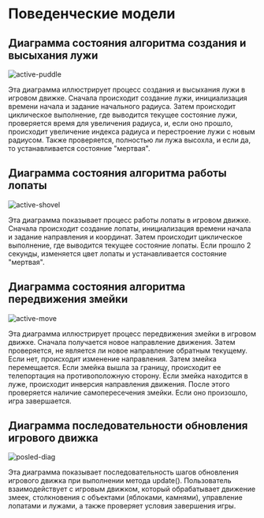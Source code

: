 # Поведенческие модели

## Диаграмма состояния алгоритма создания и высыхания лужи

![active-puddle](./active-puddle.png)

Эта диаграмма иллюстрирует процесс создания и высыхания лужи в игровом движке. Сначала происходит создание лужи, инициализация времени начала и задание начального радиуса. Затем происходит циклическое выполнение, где выводится текущее состояние лужи, проверяется время для увеличения радиуса, и, если оно прошло, происходит увеличение индекса радиуса и перестроение лужи с новым радиусом. Также проверяется, полностью ли лужа высохла, и если да, то устанавливается состояние "мертвая".

## Диаграмма состояния алгоритма работы лопаты

![active-shovel](./active-shovel.png)

Эта диаграмма показывает процесс работы лопаты в игровом движке. Сначала происходит создание лопаты, инициализация времени начала и задание направления и координат. Затем происходит циклическое выполнение, где выводится текущее состояние лопаты. Если прошло 2 секунды, изменяется цвет лопаты и устанавливается состояние "мертвая".

## Диаграмма состояния алгоритма передвижения змейки

![active-move](./active-move.png)

Эта диаграмма иллюстрирует процесс передвижения змейки в игровом движке. Сначала получается новое направление движения. Затем проверяется, не является ли новое направление обратным текущему. Если нет, происходит изменение направления. Затем змейка перемещается. Если змейка вышла за границу, происходит ее телепортация на противоположную сторону. Если змейка находится в луже, происходит инверсия направления движения. После этого проверяется наличие самопересечения змейки. Если оно произошло, игра завершается.

## Диаграмма последовательности обновления игрового движка 

![posled-diag](./posled-diag.png)

Эта диаграмма показывает последовательность шагов обновления игрового движка при выполнении метода update(). Пользователь взаимодействует с игровым движком, который обрабатывает движение змеек, столкновения с объектами (яблоками, камнями), управление лопатами и лужами, а также проверяет условия завершения игры.